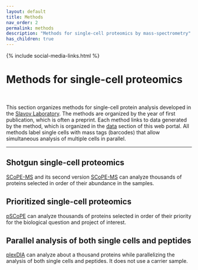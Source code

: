 ```yaml
---
layout: default
title: Methods
nav_order: 2
permalink: methods
description: "Methods for single-cell proteomics by mass-spectrometry"
has_children: true
---
```

{% include social-media-links.html %}

# Methods for single-cell proteomics

&nbsp;

This section organizes methods for single-cell protein analysis developed in the [Slavov Laboratory](https://slavovlab.net). The methods are organized by the year of first publication, which is often a preprint. Each method links to data generated by the method, which is organized in the [data](data) section of this web portal. All methods label single cells with mass tags (barcodes) that allow simultaneous analysis of multiple cells in parallel.   

------------

## Shotgun single-cell proteomics
[SCoPE-MS](SCoPE-MS) and its second version [SCoPE-MS](SCoPE2) can analyze thousands of proteins selected in order of their abundance in the samples.


## Prioritized single-cell proteomics
[pSCoPE](pSCoPE) can analyze thousands of proteins selected in order of their priority for the biological question and project of interest.


## Parallel analysis of both single cells and peptides
[plexDIA](plexDIA) can analyze about a thousand proteins while parallelizing the analysis of both single cells and peptides. It does not use a carrier sample.
